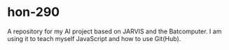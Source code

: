 # hon-290
 A repository for my AI project based on JARVIS and the Batcomputer. I am using it to teach myself JavaScript and how to use Git(Hub).
